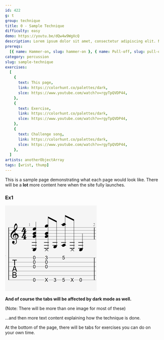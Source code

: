 ```yaml
---
id: 422
g: t
group: technique
title: 0 - Sample Technique
difficulty: easy
demo: https://youtu.be/dQw4w9WgXcQ
description: Lorem ipsum dolor sit amet, consectetur adipiscing elit. Nullam hendrerit ultricies purus, nec elementum risus vehicula a. Nunc venenatis diam odio, id tempor nibh tempus non. Fusce eget nulla ipsum. Ut aliquam at erat mattis tempus. Aenean tortor erat, pulvinar ut gravida vel, tempor sit amet nisi. Mauris nec augue tellus. Sed convallis placerat arcu at condimentum. Praesent rhoncus elit eu mi lacinia scelerisque. Suspendisse a elementum tellus, vitae ultricies nulla.
prereqs:
  [{ name: Hammer-on, slug: hammer-on }, { name: Pull-off, slug: pull-off }]
category: percussion
slug: sample-technique
exercises:
  [
    {
      text: This page,
      link: https://colorhunt.co/palettes/dark,
      slce: https://www.youtube.com/watch?v=rgyTpQVDP44,
    },
    {
      text: Exercise,
      link: https://colorhunt.co/palettes/dark,
      slce: https://www.youtube.com/watch?v=rgyTpQVDP44,
    },
    {
      text: Challenge song,
      link: https://colorhunt.co/palettes/dark,
      slce: https://www.youtube.com/watch?v=rgyTpQVDP44,
    },
  ]
artists: anotherObjectArray
tags: [wrist, thump]
---
```


This is a sample page demonstrating what each page would look like. There will be a **lot** more content here when the site fully launches.

### Ex1

<div class="tabImg">
  <img src="images/exampletab.jpg" />
</div>

**And of course the tabs will be affected by dark mode as well.**

(Note: There will be more than one image for most of these)

...and then more text content explaining how the technique is done.

At the bottom of the page, there will be tabs for exercises you can do on your own time.
